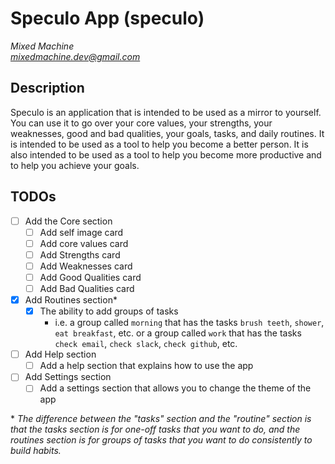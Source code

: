 # Speculo App (speculo)
*Mixed Machine* <br />
*mixedmachine.dev@gmail.com*

## Description
Speculo is an application that is intended to be used as a mirror to yourself. You can use it to go over your core values, your strengths, your weaknesses, good and bad qualities, your goals, tasks, and daily routines. It is intended to be used as a tool to help you become a better person. It is also intended to be used as a tool to help you become more productive and to help you achieve your goals.

## TODOs
- [ ] Add the Core section
  - [ ] Add self image card
  - [ ] Add core values card
  - [ ] Add Strengths card
  - [ ] Add Weaknesses card
  - [ ] Add Good Qualities card
  - [ ] Add Bad Qualities card
- [x] Add Routines section*
  - [x] The ability to add groups of tasks
      - i.e. a group called `morning` that has the tasks `brush teeth`, `shower`, `eat breakfast`, etc.
      or a group called `work` that has the tasks `check email`, `check slack`, `check github`, etc.
- [ ] Add Help section
  - [ ] Add a help section that explains how to use the app
- [ ] Add Settings section
  - [ ] Add a settings section that allows you to change the theme of the app

\* *The difference between the "tasks" section and the "routine" section is that the tasks section is for one-off tasks that you want to do, and the routines section is for groups of tasks that you want to do consistently to build habits.*
